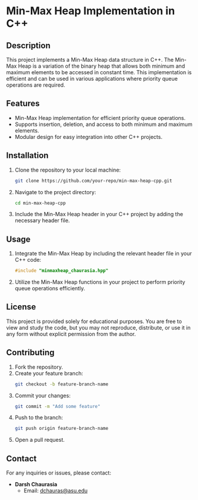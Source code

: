 # Min-Max Heap Implementation in C++

## Description

This project implements a Min-Max Heap data structure in C++. The Min-Max Heap is a variation of the binary heap that allows both minimum and maximum elements to be accessed in constant time. This implementation is efficient and can be used in various applications where priority queue operations are required.

## Features

- Min-Max Heap implementation for efficient priority queue operations.
- Supports insertion, deletion, and access to both minimum and maximum elements.
- Modular design for easy integration into other C++ projects.

## Installation

1. Clone the repository to your local machine:
    ```bash
    git clone https://github.com/your-repo/min-max-heap-cpp.git
    ```

2. Navigate to the project directory:
    ```bash
    cd min-max-heap-cpp
    ```

3. Include the Min-Max Heap header in your C++ project by adding the necessary header file.

## Usage

1. Integrate the Min-Max Heap by including the relevant header file in your C++ code:
    ```cpp
    #include "minmaxheap_chaurasia.hpp"
    ```

2. Utilize the Min-Max Heap functions in your project to perform priority queue operations efficiently.

## License

This project is provided solely for educational purposes. You are free to view and study the code, but you may not reproduce, distribute, or use it in any form without explicit permission from the author.

## Contributing

1. Fork the repository.
2. Create your feature branch:
    ```bash
    git checkout -b feature-branch-name
    ```
3. Commit your changes:
    ```bash
    git commit -m "Add some feature"
    ```
4. Push to the branch:
    ```bash
    git push origin feature-branch-name
    ```
5. Open a pull request.

## Contact

For any inquiries or issues, please contact:

- **Darsh Chaurasia**
  - Email: dchauras@asu.edu
